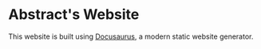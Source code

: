 # Abstract's Website

This website is built using [Docusaurus](https://docusaurus.io/), a modern static website generator.
